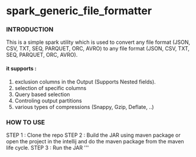 # spark_generic_file_formatter
### INTRODUCTION
This is a simple spark utility which is used to convert any file format (JSON, CSV, TXT, SEQ, PARQUET, ORC, AVRO) to any file format (JSON, CSV, TXT, SEQ, PARQUET, ORC, AVRO). 
#### it supports :
1. exclusion columns in the Output (Supports Nested fields).
2. selection of specific columns
3. Query based selection
4. Controling output partitions
5. various types of compressions (Snappy, Gzip, Deflate, ..)

### HOW TO USE
STEP 1 : Clone the repo
STEP 2 : Build the JAR using maven package or open the project in the intellij and do the maven package from the maven life cycle.
STEP 3 : Run the JAR
'''
